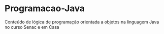 # Programacao-Java
Conteúdo de lógica de programação orientada a objetos na linguagem Java no curso Senac e em Casa
